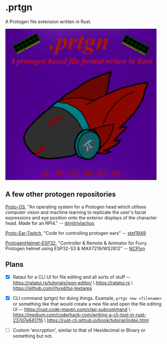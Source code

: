 # .prtgn

A Protogen file extension written in Rust. 

![.prtgn logo](https://github.com/ExoticDG/.prtgn/blob/71e6699c3ce09ec64a5feb2ce82113c5c2a69477/prtgn_logo.jpeg)

## A few other protogen repositories 

[Proto-OS](https://github.com/dimitrivlachos/Proto-OS), "An operating system for a Protogen head which utilises computer vision and machine learning to replicate the user's facial expressions and eye position onto the exterior displays of the character head. Made for an RPI4." -- [dimitrivlachos](https://github.com/dimitrivlachos)

[Proto-Ear-Twitch](https://github.com/stef1949/Proto-Ear-Twitch), "Code for controlling protogen ears" -- [stef1949](https://github.com/stef1949)

[ProtogenHelmet-ESP32](https://github.com/NCPlyn/ProtogenHelmet-ESP32), "Controller & Remote & Animator for Furry Protogen helmet using ESP32-S3 & MAX7219/WS2812" -- [NCPlyn](https://github.com/NCPlyn)

## Plans

- [x] Rataui for a CLI UI for file editing and all sorts of stuff -- https://ratatui.rs/tutorials/json-editor/ \\ https://ratatui.rs \\ https://github.com/rhysd/tui-textarea
- [x] CLI command (prtgn) for doing things. Example, `prtgn new <filename>` or something like that would create a new file and open the file editing UI -- https://rust.code-maven.com/clap-subcommand \\ https://medium.com/coderhack-com/writing-a-cli-tool-in-rust-237d7e6417f6 \\ https://rust-cli.github.io/book/tutorial/index.html
- [ ] Custom 'encryption', similar to that of Hexidecimal or Binary or something but not.



